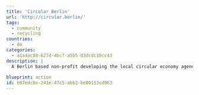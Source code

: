 ```yaml
---
title: 'Circular Berlin'
url: 'http://circular.berlin/'
tags:
  - community
  - recycling
countries:
  - de
categories:
  - a1a4ac88-627d-4bc7-a5b5-d3dcdc10cc43
description: |
  A Berlin based non-profit developing the local circular economy agenda through research, community-building and practical programmes. Good overview of events and initiatives happening in Berlin.
  
blueprint: action
id: b07edcbe-241e-47c5-abb2-be80153cd063
---
```

